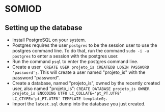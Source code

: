# SOMIOD

## Setting up the database

- Install PostgreSQL on your system.
- Postgres requires the user `postgres` to be the session user to use the postgres command line. To do that, run the command `sudo -i -u postgres` to enter a session with the postgres user.
- Run the command `psql` to enter the postgres command line. 
- Create a user ` CREATE USER projeto_is CREATEDB LOGIN PASSWORD 'password';`. This will create a user named "projeto_is" with the password "password".
- Create a database, named "projeto_is", owned by the recently created user, also named "projeto_is": `CREATE DATABASE projeto_is OWNER projeto_is ENCODING UTF8 LC_COLLATE='pt_PT.UTF8' LC_CTYPE='pt_PT.UTF8' TEMPLATE template0;`.
- Import the `latest.sql` dump into the database you just created.